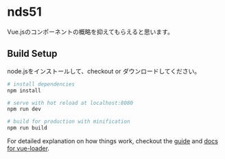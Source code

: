 # nds51

Vue.jsのコンポーネントの概略を抑えてもらえると思います。



## Build Setup

node.jsをインストールして、checkout or ダウンロードしてください。

``` bash
# install dependencies
npm install

# serve with hot reload at localhost:8080
npm run dev

# build for production with minification
npm run build
```

For detailed explanation on how things work, checkout the [guide](http://vuejs-templates.github.io/webpack/) and [docs for vue-loader](http://vuejs.github.io/vue-loader).
